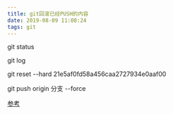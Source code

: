 ```yaml
---
title: git回滚已经PUSH的内容
date: 2019-08-09 11:08:24
tags: git 
---
```

git status 

git log

git reset --hard 21e5af0fd58a456caa2727934e0aaf00

git push origin 分支 --force 



[参考](https://blog.csdn.net/guozhaohui628/article/details/78922946)

